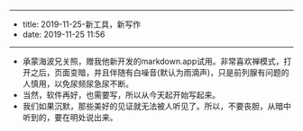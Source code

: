 - --
- title: 2019-11-25-新工具，新写作
- date: 2019-11-25 11:56
- --
- 承蒙海波兄关照，赠我他新开发的markdown.app试用。非常喜欢禅模式，打开之后，页面变暗，并且伴随有白噪音(默认为雨滴声)，只是前列腺有问题的人慎用，以免尿频尿急尿不断。
- 当然，软件再好，也需要写，所以从今天起开始写起来。
- 我们如果沉默，那些美好的见证就无法被人听见了。所以，不要丧胆，从暗中听到的，要在明处说出来。
